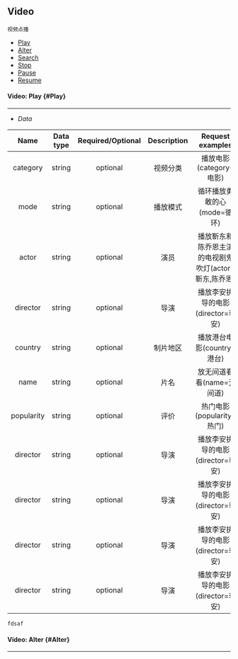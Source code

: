 ## Video

```
视频点播
```
* [Play](#Play)
* [Alter](#Alter)
* [Search](#Search)
* [Stop](#Stop)
* [Pause](#Pause)
* [Resume](#Resume)



#### Video: Play {#Play}

---

* _Data_

| Name | Data type | Required/Optional | Description | Request examples |
| :---: | :---: | :---: |:---: |:---: |
| category | string | optional | 视频分类 | 播放电影(category=电影) |
| mode | string | optional | 播放模式 | 循环播放勇敢的心(mode=循环) |
| actor | string | optional | 演员 | 播放靳东和陈乔恩主演的电视剧鬼吹灯(actor=靳东,陈乔恩) |
| director | string | optional | 导演 | 播放李安执导的电影(director=李安) |
| country | string | optional | 制片地区 | 播放港台电影(country=港台) |
| name | string | optional | 片名 | 放无间道看看(name=无间道) |
| popularity | string | optional | 评价 | 热门电影(popularity=热门) |
| director | string | optional | 导演 | 播放李安执导的电影(director=李安) |
| director | string | optional | 导演 | 播放李安执导的电影(director=李安) |
| director | string | optional | 导演 | 播放李安执导的电影(director=李安) |
| director | string | optional | 导演 | 播放李安执导的电影(director=李安) |








```
fdsaf
```



#### Video: Alter {#Alter}

---

